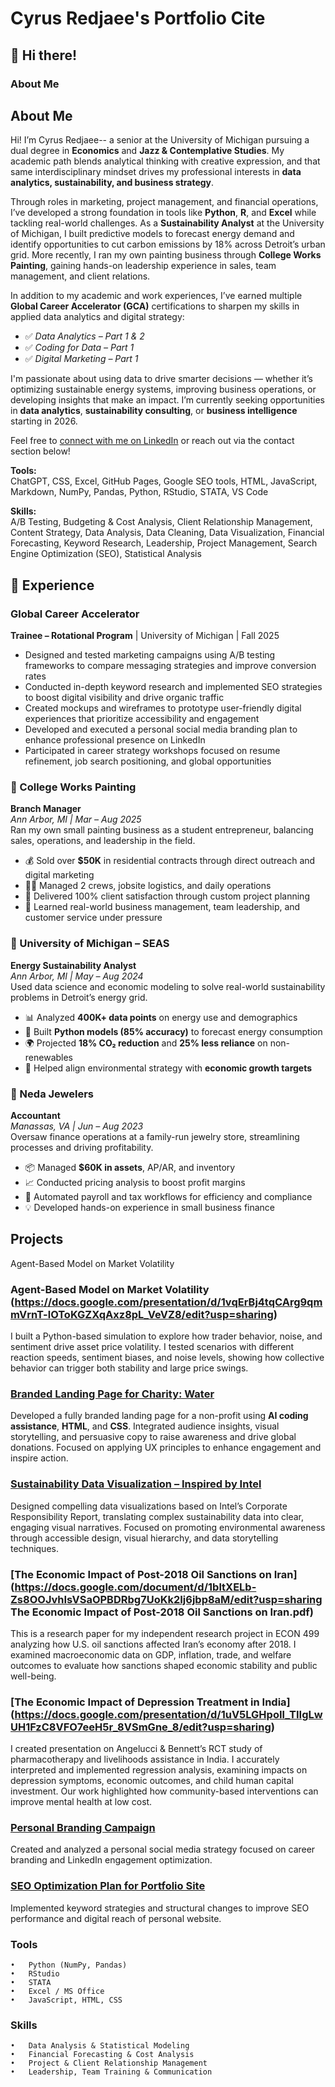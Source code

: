 # Cyrus Redjaee's Portfolio Cite 

## 👋 Hi there!

### About Me

## About Me

Hi! I’m Cyrus Redjaee-- a senior at the University of Michigan pursuing a dual degree in **Economics** and **Jazz & Contemplative Studies**. My academic path blends analytical thinking with creative expression, and that same interdisciplinary mindset drives my professional interests in **data analytics, sustainability, and business strategy**.

Through roles in marketing, project management, and financial operations, I’ve developed a strong foundation in tools like **Python**, **R**, and **Excel** while tackling real-world challenges. As a **Sustainability Analyst** at the University of Michigan, I built predictive models to forecast energy demand and identify opportunities to cut carbon emissions by 18% across Detroit’s urban grid. More recently, I ran my own painting business through **College Works Painting**, gaining hands-on leadership experience in sales, team management, and client relations.

In addition to my academic and work experiences, I’ve earned multiple **Global Career Accelerator (GCA)** certifications to sharpen my skills in applied data analytics and digital strategy:
- ✅ *Data Analytics – Part 1 & 2*
- ✅ *Coding for Data – Part 1*
- ✅ *Digital Marketing – Part 1*

I'm passionate about using data to drive smarter decisions — whether it’s optimizing sustainable energy systems, improving business operations, or developing insights that make an impact. I’m currently seeking opportunities in **data analytics**, **sustainability consulting**, or **business intelligence** starting in 2026.

Feel free to [connect with me on LinkedIn](https://www.linkedin.com/in/cyrus-redjaee-a65053279) or reach out via the contact section below!

**Tools:**  
ChatGPT, CSS, Excel, GitHub Pages, Google SEO tools, HTML, JavaScript, Markdown, NumPy, Pandas, Python, RStudio, STATA, VS Code  

**Skills:**  
A/B Testing, Budgeting & Cost Analysis, Client Relationship Management, Content Strategy, Data Analysis, Data Cleaning, Data Visualization, Financial Forecasting, Keyword Research, Leadership, Project Management, Search Engine Optimization (SEO), Statistical Analysis 

## 💼 Experience

### Global Career Accelerator  
**Trainee – Rotational Program** | University of Michigan | Fall 2025

- Designed and tested marketing campaigns using A/B testing frameworks to compare messaging strategies and improve conversion rates  
- Conducted in-depth keyword research and implemented SEO strategies to boost digital visibility and drive organic traffic  
- Created mockups and wireframes to prototype user-friendly digital experiences that prioritize accessibility and engagement  
- Developed and executed a personal social media branding plan to enhance professional presence on LinkedIn  
- Participated in career strategy workshops focused on resume refinement, job search positioning, and global opportunities


### 🎨 College Works Painting  
**Branch Manager**  
*Ann Arbor, MI | Mar – Aug 2025*  
Ran my own small painting business as a student entrepreneur, balancing sales, operations, and leadership in the field.  
- 💰 Sold over **$50K** in residential contracts through direct outreach and digital marketing  
- 👷‍♂️ Managed 2 crews, jobsite logistics, and daily operations  
- 🤝 Delivered 100% client satisfaction through custom project planning  
- 🧠 Learned real-world business management, team leadership, and customer service under pressure


### 🌱 University of Michigan – SEAS  
**Energy Sustainability Analyst**  
*Ann Arbor, MI | May – Aug 2024*  
Used data science and economic modeling to solve real-world sustainability problems in Detroit’s energy grid.  
- 📊 Analyzed **400K+ data points** on energy use and demographics  
- 🔁 Built **Python models (85% accuracy)** to forecast energy consumption  
- 🌍 Projected **18% CO₂ reduction** and **25% less reliance** on non-renewables  
- 🔎 Helped align environmental strategy with **economic growth targets**


### 💎 Neda Jewelers  
**Accountant**  
*Manassas, VA | Jun – Aug 2023*  
Oversaw finance operations at a family-run jewelry store, streamlining processes and driving profitability.  
- 📦 Managed **$60K in assets**, AP/AR, and inventory  
- 📈 Conducted pricing analysis to boost profit margins  
- 🧾 Automated payroll and tax workflows for efficiency and compliance  
- 💡 Developed hands-on experience in small business finance




## Projects

Agent-Based Model on Market Volatility

### Agent-Based Model on Market Volatility (https://docs.google.com/presentation/d/1vqErBj4tqCArg9qmmVrnT-lOToKGZXqAxz8pL_VeVZ8/edit?usp=sharing)
I built a Python-based simulation to explore how trader behavior, noise, and sentiment drive asset price volatility. I tested scenarios with different reaction speeds, sentiment biases, and noise levels, showing how collective behavior can trigger both stability and large price swings.

### [Branded Landing Page for Charity: Water](https://credj.github.io/CR-02-charity-water-lp/)  
Developed a fully branded landing page for a non-profit using **AI coding assistance**, **HTML**, and **CSS**. Integrated audience insights, visual storytelling, and persuasive copy to raise awareness and drive global donations. Focused on applying UX principles to enhance engagement and inspire action.

### [Sustainability Data Visualization – Inspired by Intel](https://docs.google.com/presentation/d/1kEi-gVaElNqAhviK-ODjDebLzqtXKW_AQkn8LcacObc/edit?usp=sharing)  
Designed compelling data visualizations based on Intel’s Corporate Responsibility Report, translating complex sustainability data into clear, engaging visual narratives. Focused on promoting environmental awareness through accessible design, visual hierarchy, and data storytelling techniques.

### [The Economic Impact of Post-2018 Oil Sanctions on Iran] (https://docs.google.com/document/d/1bltXELb-Zs8OOJvhIsVSaOPBDRbg7UoKk2Ij6jbp8aM/edit?usp=sharing The Economic Impact of Post-2018 Oil Sanctions on Iran.pdf)
This is a research paper for my independent research project in ECON 499 analyzing how U.S. oil sanctions affected Iran’s economy after 2018. 
I examined macroeconomic data on GDP, inflation, trade, and welfare outcomes to evaluate how sanctions shaped economic stability and public well-being.

### [The Economic Impact of Depression Treatment in India] (https://docs.google.com/presentation/d/1uV5LGHpoIl_TIIgLwUH1FzC8VFO7eeH5r_8VSmGne_8/edit?usp=sharing)
I created presentation on Angelucci & Bennett’s RCT study of pharmacotherapy and livelihoods assistance in India. I accurately interpreted and implemented regression analysis, examining impacts on depression symptoms, economic outcomes, and child human capital investment. Our work highlighted how community-based interventions can improve mental health at low cost.

### [Personal Branding Campaign](#)  
Created and analyzed a personal social media strategy focused on career branding and LinkedIn engagement optimization.

### [SEO Optimization Plan for Portfolio Site](#)  
Implemented keyword strategies and structural changes to improve SEO performance and digital reach of personal website.


### Tools

	•	Python (NumPy, Pandas)
	•	RStudio
	•	STATA
	•	Excel / MS Office
	•	JavaScript, HTML, CSS

### Skills

	•	Data Analysis & Statistical Modeling
	•	Financial Forecasting & Cost Analysis
	•	Project & Client Relationship Management
	•	Leadership, Team Training & Communication


